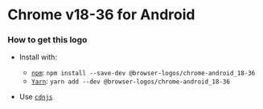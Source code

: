 # Chrome v18-36 for Android

### How to get this logo

* Install with:

  * [`npm`](https://www.npmjs.com/): `npm install --save-dev @browser-logos/chrome-android_18-36`
  * [`Yarn`](https://yarnpkg.com/): `yarn add --dev @browser-logos/chrome-android_18-36`

* Use [`cdnjs`](https://cdnjs.com/libraries/browser-logos)
